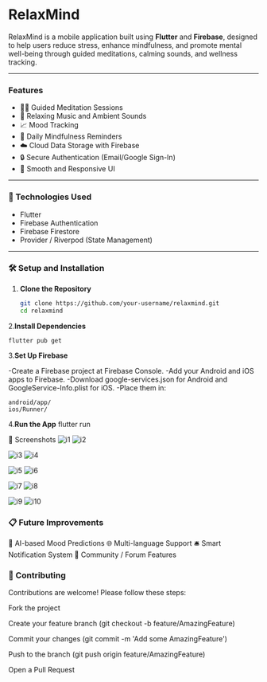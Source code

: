 # RelaxMind

RelaxMind is a mobile application built using **Flutter** and **Firebase**, designed to help users reduce stress, enhance mindfulness, and promote mental well-being through guided meditations, calming sounds, and wellness tracking.

---

### Features

- 🧘‍♂️ Guided Meditation Sessions
- 🎵 Relaxing Music and Ambient Sounds
- 📈 Mood Tracking
- 🔔 Daily Mindfulness Reminders
- ☁️ Cloud Data Storage with Firebase
- 🔒 Secure Authentication (Email/Google Sign-In)
- 📱 Smooth and Responsive UI

---

### 🚀 Technologies Used

- Flutter
- Firebase Authentication
- Firebase Firestore
- Provider / Riverpod (State Management)

---

### 🛠️ Setup and Installation

1. **Clone the Repository**
   ```bash
   git clone https://github.com/your-username/relaxmind.git
   cd relaxmind
2.**Install Dependencies**

    flutter pub get

3.**Set Up Firebase**

  -Create a Firebase project at Firebase Console.
  -Add your Android and iOS apps to Firebase.
  -Download google-services.json for Android and GoogleService-Info.plist for iOS.
  -Place them in:
    
    android/app/
    ios/Runner/
  4.**Run the App**
      flutter run

📸 Screenshots
![i1](https://github.com/user-attachments/assets/7410248d-d3a4-4270-bcf2-2d98db647c35)
![i2](https://github.com/user-attachments/assets/b750c221-6868-4658-bb6e-be40bf1ea5ae)

![i3](https://github.com/user-attachments/assets/92c8c9d0-5ab7-4ae5-a258-a5d5874d4b35)
![i4](https://github.com/user-attachments/assets/eec14ea8-b43e-43e4-b495-1807c29c3528)

![i5](https://github.com/user-attachments/assets/64765200-a6b3-47ff-878c-e4e5e5ecf9fb)
![i6](https://github.com/user-attachments/assets/10489fd1-b3cb-417e-b1e2-0583b153abd3)

![i7](https://github.com/user-attachments/assets/3ec6d6e2-42b5-4f12-a0b1-f7efdbec6c2a)
![i8](https://github.com/user-attachments/assets/3723bd26-3727-429e-9e75-d39e970021ca)

![i9](https://github.com/user-attachments/assets/c022716c-1452-4cf6-b917-f621abc629ce)
![i10](https://github.com/user-attachments/assets/8e74be30-9ef7-4c45-8198-d4adeafa10bc)

### 📋 Future Improvements
🎯 AI-based Mood Predictions
🌐 Multi-language Support
🛎️ Smart Notification System
👥 Community / Forum Features

### 🤝 Contributing
Contributions are welcome!
Please follow these steps:

Fork the project

Create your feature branch (git checkout -b feature/AmazingFeature)

Commit your changes (git commit -m 'Add some AmazingFeature')

Push to the branch (git push origin feature/AmazingFeature)

Open a Pull Request


